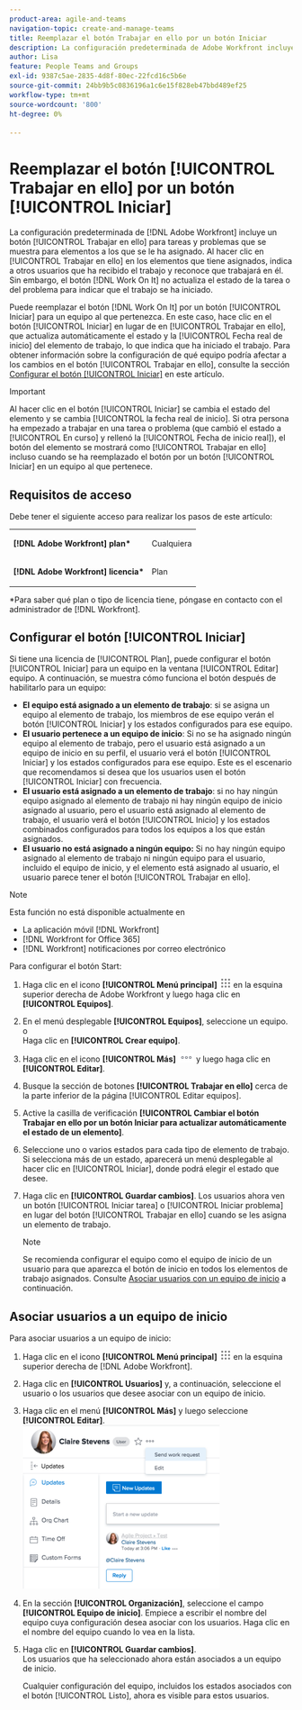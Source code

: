 ```yaml
---
product-area: agile-and-teams
navigation-topic: create-and-manage-teams
title: Reemplazar el botón Trabajar en ello por un botón Iniciar
description: La configuración predeterminada de Adobe Workfront incluye un botón Trabajar en ello para tareas y problemas que se muestra para elementos a los que se le ha asignado.
author: Lisa
feature: People Teams and Groups
exl-id: 9387c5ae-2835-4d8f-80ec-22fcd16c5b6e
source-git-commit: 24bb9b5c0836196a1c6e15f828eb47bbd489ef25
workflow-type: tm+mt
source-wordcount: '800'
ht-degree: 0%

---
```


# Reemplazar el botón [!UICONTROL Trabajar en ello] por un botón [!UICONTROL Iniciar]

La configuración predeterminada de [!DNL Adobe Workfront] incluye un botón [!UICONTROL Trabajar en ello] para tareas y problemas que se muestra para elementos a los que se le ha asignado. Al hacer clic en [!UICONTROL Trabajar en ello] en los elementos que tiene asignados, indica a otros usuarios que ha recibido el trabajo y reconoce que trabajará en él. Sin embargo, el botón [!DNL Work On It] no actualiza el estado de la tarea o del problema para indicar que el trabajo se ha iniciado.

Puede reemplazar el botón [!DNL Work On It] por un botón [!UICONTROL Iniciar] para un equipo al que pertenezca. En este caso, hace clic en el botón [!UICONTROL Iniciar] en lugar de en [!UICONTROL Trabajar en ello], que actualiza automáticamente el estado y la [!UICONTROL Fecha real de inicio] del elemento de trabajo, lo que indica que ha iniciado el trabajo. Para obtener información sobre la configuración de qué equipo podría afectar a los cambios en el botón [!UICONTROL Trabajar en ello], consulte la sección [Configurar el botón [!UICONTROL Iniciar]](#configure-the-uicontrol-start-button) en este artículo.

>[!IMPORTANT]
>
>Al hacer clic en el botón [!UICONTROL Iniciar] se cambia el estado del elemento y se cambia [!UICONTROL la fecha real de inicio]. Si otra persona ha empezado a trabajar en una tarea o problema (que cambió el estado a [!UICONTROL En curso] y rellenó la [!UICONTROL Fecha de inicio real]), el botón del elemento se mostrará como [!UICONTROL Trabajar en ello] incluso cuando se ha reemplazado el botón por un botón [!UICONTROL Iniciar] en un equipo al que pertenece.

## Requisitos de acceso

Debe tener el siguiente acceso para realizar los pasos de este artículo:

<table style="table-layout:auto"> 
 <col> 
 </col> 
 <col> 
 </col> 
 <tbody> 
  <tr> 
   <td role="rowheader"><strong>[!DNL Adobe Workfront] plan*</strong></td> 
   <td> <p>Cualquiera</p> </td> 
  </tr> 
  <tr> 
   <td role="rowheader"><strong>[!DNL Adobe Workfront] licencia*</strong></td> 
   <td> <p>Plan</p> </td> 
  </tr> 
 </tbody> 
</table>

&#42;Para saber qué plan o tipo de licencia tiene, póngase en contacto con el administrador de [!DNL Workfront].

## Configurar el botón [!UICONTROL Iniciar]

Si tiene una licencia de [!UICONTROL Plan], puede configurar el botón [!UICONTROL Iniciar] para un equipo en la ventana [!UICONTROL Editar] equipo. A continuación, se muestra cómo funciona el botón después de habilitarlo para un equipo:

* **El equipo está asignado a un elemento de trabajo**: si se asigna un equipo al elemento de trabajo, los miembros de ese equipo verán el botón [!UICONTROL Iniciar] y los estados configurados para ese equipo.
* **El usuario pertenece a un equipo de inicio**: Si no se ha asignado ningún equipo al elemento de trabajo, pero el usuario está asignado a un equipo de inicio en su perfil, el usuario verá el botón [!UICONTROL Iniciar] y los estados configurados para ese equipo. Este es el escenario que recomendamos si desea que los usuarios usen el botón [!UICONTROL Iniciar] con frecuencia.
* **El usuario está asignado a un elemento de trabajo**: si no hay ningún equipo asignado al elemento de trabajo ni hay ningún equipo de inicio asignado al usuario, pero el usuario está asignado al elemento de trabajo, el usuario verá el botón [!UICONTROL Inicio] y los estados combinados configurados para todos los equipos a los que están asignados.
* **El usuario no está asignado a ningún equipo:** Si no hay ningún equipo asignado al elemento de trabajo ni ningún equipo para el usuario, incluido el equipo de inicio, y el elemento está asignado al usuario, el usuario parece tener el botón [!UICONTROL Trabajar en ello].

>[!NOTE]
>
>Esta función no está disponible actualmente en
>
>* La aplicación móvil [!DNL Workfront]
>* [!DNL Workfront for Office 365]
>* [!DNL Workfront] notificaciones por correo electrónico
>

Para configurar el botón Start:

1. Haga clic en el icono **[!UICONTROL Menú principal]** ![](assets/main-menu-icon.png) en la esquina superior derecha de Adobe Workfront y luego haga clic en **[!UICONTROL Equipos]**.

1. En el menú desplegable **[!UICONTROL Equipos]**, seleccione un equipo.\
   o\
   Haga clic en **[!UICONTROL Crear equipo]**.

1. Haga clic en el icono **[!UICONTROL Más]** ![](assets/more-icon.png) y luego haga clic en **[!UICONTROL Editar]**.

1. Busque la sección de botones **[!UICONTROL Trabajar en ello]** cerca de la parte inferior de la página [!UICONTROL Editar equipos].
1. Active la casilla de verificación **[!UICONTROL Cambiar el botón Trabajar en ello por un botón Iniciar para actualizar automáticamente el estado de un elemento]**.
1. Seleccione uno o varios estados para cada tipo de elemento de trabajo. Si selecciona más de un estado, aparecerá un menú desplegable al hacer clic en [!UICONTROL Iniciar], donde podrá elegir el estado que desee.
1. Haga clic en **[!UICONTROL Guardar cambios]**. Los usuarios ahora ven un botón [!UICONTROL Iniciar tarea] o [!UICONTROL Iniciar problema] en lugar del botón [!UICONTROL Trabajar en ello] cuando se les asigna un elemento de trabajo.

   >[!NOTE]
   >
   >Se recomienda configurar el equipo como el equipo de inicio de un usuario para que aparezca el botón de inicio en todos los elementos de trabajo asignados. Consulte [Asociar usuarios con un equipo de inicio](#associate-users-with-a-home-team) a continuación.

## Asociar usuarios a un equipo de inicio

Para asociar usuarios a un equipo de inicio:

1. Haga clic en el icono **[!UICONTROL Menú principal]** ![](assets/main-menu-icon.png) en la esquina superior derecha de [!DNL Adobe Workfront].

1. Haga clic en **[!UICONTROL Usuarios]** y, a continuación, seleccione el usuario o los usuarios que desee asociar con un equipo de inicio.
1. Haga clic en el menú **[!UICONTROL Más]** y luego seleccione **[!UICONTROL Editar]**.\
   ![](assets/user-settings-nwe-350x291.png)

1. En la sección **[!UICONTROL Organización]**, seleccione el campo **[!UICONTROL Equipo de inicio]**. Empiece a escribir el nombre del equipo cuya configuración desea asociar con los usuarios. Haga clic en el nombre del equipo cuando lo vea en la lista.

1. Haga clic en **[!UICONTROL Guardar cambios]**.\
   Los usuarios que ha seleccionado ahora están asociados a un equipo de inicio.

   Cualquier configuración del equipo, incluidos los estados asociados con el botón [!UICONTROL Listo], ahora es visible para estos usuarios.

